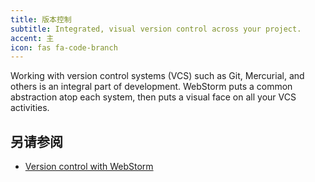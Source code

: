 ```yaml
---
title: 版本控制
subtitle: Integrated, visual version control across your project.
accent: 主
icon: fas fa-code-branch
---
```


Working with version control systems (VCS) such as Git, Mercurial, and others is an integral part of development. WebStorm puts a common abstraction atop each system, then puts a visual face on all your VCS activities.

## 另请参阅
- [Version control with WebStorm](https://www.jetbrains.com/help/webstorm/version-control-integration.html)
